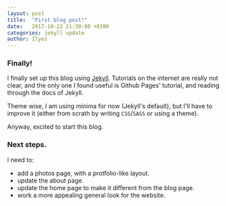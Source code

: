 ```yaml
---
layout: post
title:  "First blog post!"
date:   2017-10-22 21:30:00 +0100
categories: jekyll update
author: Ilyes
---
```


### Finally!

I finally set up this blog using [Jekyll](https://jekyllrb.com/docs/home). Tutorials on the internet are really not clear, and the only one I found useful
is Github Pages' tutorial, and reading through the docs of Jekyll.

Theme wise, I am using minima for now (Jekyll's default), but I'll have to improve it (either from scrath by writing `CSS`/`SASS` or using a theme).

Anyway, excited to start this blog.

### Next steps.
I need to:
* add a photos page, with a protfolio-like layout.
* update the about page.
* update the home page to make it different from the blog page.
* work a more appealing general look for the website.
